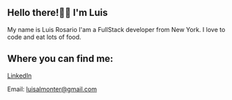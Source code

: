 ## Hello there!👋🏽 I'm Luis

My name is Luis Rosario I'am a FullStack developer from New York. 
 I love to code and eat lots of food.

## Where you can find me:
[LinkedIn](https://www.linkedin.com/in/luisxrosario/)

Email: luisalmonter@gmail.com
